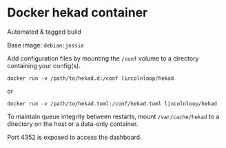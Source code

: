 # Docker hekad container

Automated & tagged build

Base image: `debian:jessie`

Add configuration files by mounting the `/conf` volume to a directory containing your config(s).

    docker run -v /path/to/hekad.d:/conf lincolnloop/hekad

or

    docker run -v /path/to/hekad.toml:/conf/hekad.toml lincolnloop/hekad

To maintain queue integrity between restarts, mount `/var/cache/hekad` to a directory on the host or a data-only container.

Port 4352 is exposed to access the dashboard.
